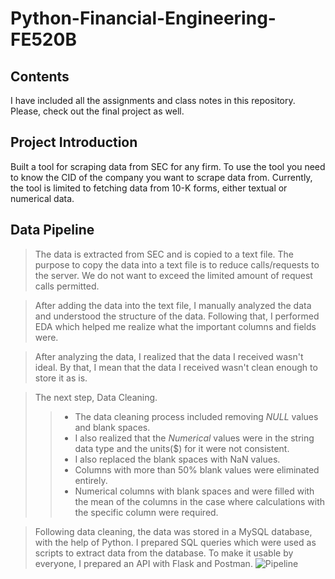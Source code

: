 # Python-Financial-Engineering-FE520B
## Contents
I have included all the assignments and class notes in this repository. Please, check out the final project as well.

## Project Introduction
Built a tool for scraping data from SEC for any firm. To use the tool you need to know the CID of the company you want to scrape data from. 
Currently, the tool is limited to fetching data from 10-K forms, either textual or numerical data. 

## Data Pipeline
> The data is extracted from SEC and is copied to a text file. The purpose to copy the data into a text file is to reduce calls/requests to the server. We do not want to exceed the limited amount of request calls permitted.

> After adding the data into the text file, I manually analyzed the data and understood the structure of the data. Following that, I performed EDA which helped me realize what the important columns and fields were. 

> After analyzing the data, I realized that the data I received wasn't ideal. By that, I mean that the data I received wasn't clean enough to store it as is. 

> The next step, Data Cleaning. 
>>* The data cleaning process included removing *NULL* values and blank spaces. 
>>* I also realized that the *Numerical* values were in the string data type and the units($) for it were not consistent.
>>* I also replaced the blank spaces with NaN values.
>>* Columns with more than 50% blank values were eliminated entirely.
>>* Numerical columns with blank spaces and were filled with the mean of the columns in the case where calculations with the specific column were required.

> Following data cleaning, the data was stored in a MySQL database, with the help of Python.
> I prepared SQL queries which were used as scripts to extract data from the database.
> To make it usable by everyone, I prepared an API with Flask and Postman.
![Pipeline](https://user-images.githubusercontent.com/54964516/111053356-23928180-8431-11eb-9749-348b8877e4b6.jpeg)

